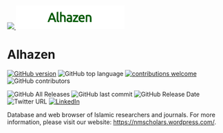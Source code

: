 <a Alhazen href="https://nmscholars.wordpress.com">
  <img src="https://nmscholars.files.wordpress.com/2018/07/cropped-logo-hitam.png" width="10%">
</a>
<a Alhazen href="https://nmscholars.wordpress.com">
  <img src="https://github.com/Alhazenet/Alhazen/blob/master/Alhazen.png" width="50%">
</a>

# Alhazen
[![GitHub version](https://badge.fury.io/gh/Alhazenet%2FAlhazen.svg)](https://badge.fury.io/gh/Alhazenet%2FAlhazen)
![GitHub top language](https://img.shields.io/github/languages/top/Alhazenet/Alhazen.svg)
[![contributions welcome](https://img.shields.io/badge/contributions-welcome-brightgreen.svg?style=flat)](https://github.com/Alhazenet/Alhazen/issues)
![GitHub contributors](https://img.shields.io/github/contributors/Alhazenet/Alhazen.svg)

![GitHub All Releases](https://img.shields.io/github/downloads/Alhazenet/Alhazen/total)
![GitHub last commit](https://img.shields.io/github/last-commit/Alhazenet/Alhazen)
![GitHub Release Date](https://img.shields.io/github/release-date/Alhazenet/Alhazen)
![Twitter URL](https://img.shields.io/twitter/url?style=social&url=https%3A%2F%2Ftwitter.com%2Fnm_scholars)
[![LinkedIn][linkedin-shield]][linkedin-url]

Database and web browser of Islamic researchers and journals. For more information, please visit our website: https://nmscholars.wordpress.com/.

<!-- MARKDOWN LINKS & IMAGES -->
<!-- https://www.markdownguide.org/basic-syntax/#reference-style-links -->
[linkedin-shield]: https://img.shields.io/badge/-LinkedIn-black.svg?style=flat&logo=linkedin&colorB=555
[linkedin-url]: https://www.linkedin.com/company/14692414
